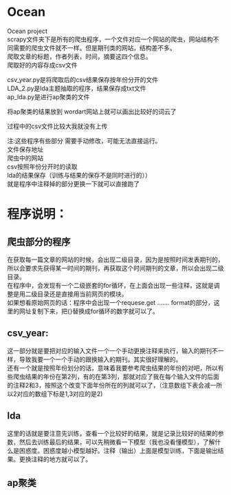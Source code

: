 # Ocean<br/>
Ocean project<br/>
scrapy文件夹下是所有的爬虫程序，一个文件对应一个网站的爬虫，网站结构不同需要的爬虫文件就不一样。但是期刊类的网站，结构差不多。<br/>
爬取文章的标题，作者列表，时间，摘要这四个信息。<br/>
爬取好的内容存成csv文件<br/>

csv_year.py是将爬取后的csv结果保存按年份分开的文件<br/>
LDA_2.py是lda主题抽取的程序，结果保存成txt文件<br/>
ap_lda.py是进行ap聚类的文件<br/>

将ap聚类的结果放到 wordart网站上就可以画出比较好的词云了<br/>

过程中的csv文件比较大我就没有上传<br/>

注:这些程序有些部分 需要手动修改，可能无法直接运行。<br/>
文件保存地址<br/>
爬虫中的网站<br/>
csv按照年份分开时的读取<br/>
lda的结果保存（训练与结果的保存不是同时进行的））<br/>
就是程序中注释掉的部分更换一下就可以直接跑了<br/>

# 程序说明：<br/>
## 爬虫部分的程序<br/>
在获取每一篇文章的网站的时候，会出现二级目录，因为是按照时间发表期刊的，所以会要求先获得某一时间的期刊，再获取这个时间期刊的文章，所以会出现二级目录。<br/>
在程序中，会发现有一个二级嵌套的for循环，在上面会出现一些注释，这就是调整是用二级目录还是直接用当前网页的模块。<br/>
如果想看原始网页的话：程序中会出现一个requese.get ....... format的部分，这里的网址复制下来，把{}替换成for循环的数字就可以了。<br/>

## csv_year:<br/>
这一部分就是要把对应的输入文件一个一个手动更换注释来执行，输入的期刊不一样，导致我要一个一个手动的跟换输入的期刊。其实很好理解的。<br/>
还有一个就是按照年份划分的话，意味着我要参考爬虫结果的年份的对吧，所以有些爬虫结果的年份在第2列，有的在第3列，那就对应了我在每个输入文件的后面的注释2和3，按照这个改变下面年份所在的列就可以了，（注意数组下表会减一所以2对应的数组下标是1,3对应的是2)<br/>

## lda <br/>
这里的话就是要注意先训练，查看一个比较好的结果，就是记录比较好的结果的参数，然后去训练最后的结果，可以先稍微看一下模型（我也没看懂模型），了解什么是困惑度。困惑度越小模型越好。注释（输出）上面是模型训练，下面是输出结果。更换注释的地方就可以了。<br/>
## ap聚类<br/>


